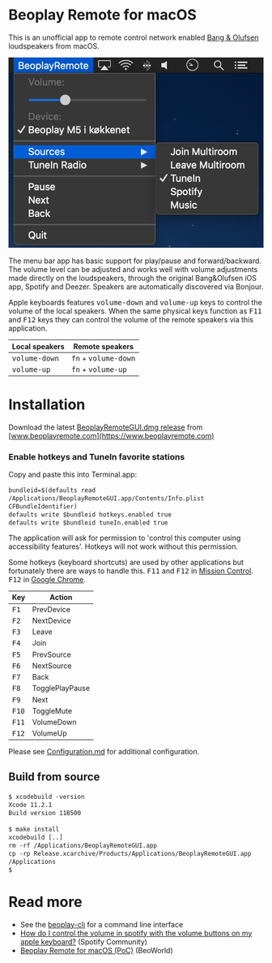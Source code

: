 # Beoplay Remote for macOS

This is an unofficial app to remote control network enabled [Bang & Olufsen](https://www.bang-olufsen.com/) loudspeakers from macOS.

![Screenshot](./screenshot.jpg)

The menu bar app has basic support for play/pause and forward/backward. The volume level can be adjusted and works well with volume adjustments made directly on the loudspeakers, through the original Bang&Olufsen iOS app, Spotify and Deezer. Speakers are automatically discovered via Bonjour.



Apple keyboards features <kbd>volume-down</kbd> and <kbd>volume-up</kbd> keys to control the volume of the local speakers. When the same physical keys function as <kbd>F11</kbd> and <kbd>F12</kbd> keys they can control the volume of the remote speakers via this application.

| Local speakers           | Remote speakers                        |
| ------------------------ | -------------------------------------- |
| <kbd>volume-down</kbd>   | <kbd>fn</kbd> + <kbd>volume-down</kbd> |
| <kbd>volume-up</kbd>     | <kbd>fn</kbd> + <kbd>volume-up</kbd>   |



# Installation

Download the latest [BeoplayRemoteGUI.dmg release](https://github.com/tlk/beoplay-macos-remote-gui/releases) from [www.beoplayremote.com](https://www.beoplayremote.com)


### Enable hotkeys and TuneIn favorite stations
Copy and paste this into Terminal.app:
```
bundleid=$(defaults read /Applications/BeoplayRemoteGUI.app/Contents/Info.plist CFBundleIdentifier)
defaults write $bundleid hotkeys.enabled true
defaults write $bundleid tuneIn.enabled true
```

The application will ask for permission to 'control this computer using accessibility features'. Hotkeys will not work without this permission.

Some hotkeys (keyboard shortcuts) are used by other applications but fortunately there are ways to handle this. <kbd>F11</kbd> and <kbd>F12</kbd> in [Mission Control](https://apple.stackexchange.com/a/110528). <kbd>F12</kbd> in [Google Chrome](https://chrome.google.com/webstore/detail/disable-f12/kpfnljnhmfhomajodmlepkcoflmbjiaf).

| Key            | Action           |
| -------------- | ---------------- |
| <kbd>F1 </kbd> | PrevDevice       |
| <kbd>F2 </kbd> | NextDevice       |
| <kbd>F3 </kbd> | Leave            |
| <kbd>F4 </kbd> | Join             |
| <kbd>F5 </kbd> | PrevSource       |
| <kbd>F6 </kbd> | NextSource       |
| <kbd>F7 </kbd> | Back             |
| <kbd>F8 </kbd> | TogglePlayPause  |
| <kbd>F9 </kbd> | Next             |
| <kbd>F10</kbd> | ToggleMute       |
| <kbd>F11</kbd> | VolumeDown       |
| <kbd>F12</kbd> | VolumeUp         |

Please see [Configuration.md](Configuration.md) for additional configuration.


## Build from source
```
$ xcodebuild -version
Xcode 11.2.1
Build version 11B500

$ make install
xcodebuild [..]
rm -rf /Applications/BeoplayRemoteGUI.app
cp -rp Release.xcarchive/Products/Applications/BeoplayRemoteGUI.app /Applications
$
```

# Read more
* See the [beoplay-cli](https://github.com/tlk/beoplay-macos-remote-cli) for a command line interface
* [How do I control the volume in spotify with the volume buttons on my apple keyboard?](https://community.spotify.com/t5/Desktop-Mac/How-do-I-control-the-volume-in-spotify-with-the-volume-buttons/m-p/4726068) (Spotify Community)
* [Beoplay Remote for macOS (PoC)](https://forum.beoworld.org/forums/t/37724.aspx) (BeoWorld)

